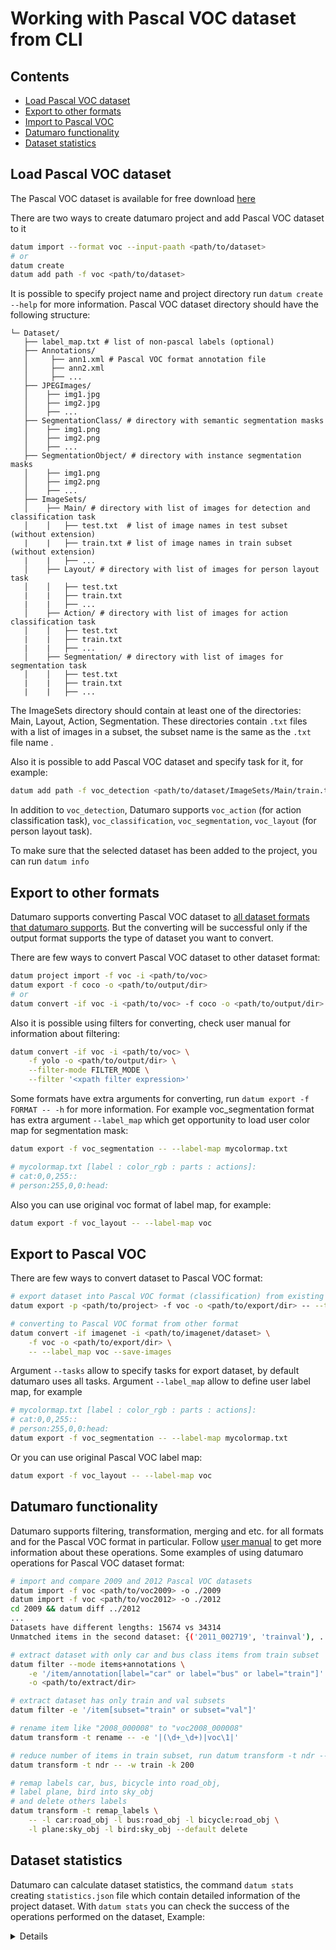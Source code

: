 # Working with Pascal VOC dataset from CLI

## Contents
- [Load Pascal VOC dataset](#load-pascal-voc-dataset)
- [Export to other formats](#export-to-other-formats)
- [Import to Pascal VOC](#import-to-pascal-vOC)
- [Datumaro functionality](#datumaro-functionality)
- [Dataset statistics](#dataset-statistics)

## Load Pascal VOC dataset
The Pascal VOC dataset is available for free download [here](http://host.robots.ox.ac.uk/pascal/VOC/voc2012/index.html#devkit)

There are two ways to create datumaro project and add Pascal VOC dataset to it

``` bash
datum import --format voc --input-paath <path/to/dataset>
# or
datum create
datum add path -f voc <path/to/dataset>
```

It is possible to specify project name and project directory run `datum create --help` for more information.
Pascal VOC dataset directory should have the following structure:

<!--lint disable fenced-code-flag-->
```
└─ Dataset/
   ├── label_map.txt # list of non-pascal labels (optional)
   ├── Annotations/
   │     ├── ann1.xml # Pascal VOC format annotation file
   │     ├── ann2.xml
   │     ├── ...
   ├── JPEGImages/
   │    ├── img1.jpg
   │    ├── img2.jpg
   │    ├── ...
   ├── SegmentationClass/ # directory with semantic segmentation masks
   │    ├── img1.png
   │    ├── img2.png
   │    ├── ...
   ├── SegmentationObject/ # directory with instance segmentation masks
   │    ├── img1.png
   │    ├── img2.png
   │    ├── ...
   ├── ImageSets/
   │    ├── Main/ # directory with list of images for detection and classification task
   │    │   ├── test.txt  # list of image names in test subset  (without extension)
   |    |   ├── train.txt # list of image names in train subset (without extension)
   |    |   ├── ...
   │    ├── Layout/ # directory with list of images for person layout task
   │    │   ├── test.txt
   |    |   ├── train.txt
   |    |   ├── ...
   │    ├── Action/ # directory with list of images for action classification task
   │    │   ├── test.txt
   |    |   ├── train.txt
   |    |   ├── ...
   │    ├── Segmentation/ # directory with list of images for segmentation task
   │    │   ├── test.txt
   |    |   ├── train.txt
   |    |   ├── ...
```

The ImageSets directory should contain at least one of the directories: Main, Layout, Action, Segmentation. These directories contain `.txt` files with a list of images in a subset, the subset name is the same as the `.txt` file name .

Also it is possible to add Pascal VOC dataset and specify task for it, for example:

``` bash
datum add path -f voc_detection <path/to/dataset/ImageSets/Main/train.txt>
```
In addition to `voc_detection`, Datumaro supports `voc_action` (for action classification task), `voc_classification`, `voc_segmentation`, `voc_layout` (for person layout task).

To make sure that the selected dataset has been added to the project, you can run `datum info`

## Export to other formats
Datumaro supports converting Pascal VOC dataset to [all dataset formats that datumaro supports](../docs/user_manual.md#supported-formats). But the converting will be successful only if the output format supports the type of dataset you want to convert.

There are few ways to convert Pascal VOC dataset to other dataset format:

``` bash
datum project import -f voc -i <path/to/voc>
datum export -f coco -o <path/to/output/dir>
# or
datum convert -if voc -i <path/to/voc> -f coco -o <path/to/output/dir>
```

Also it is possible using filters for converting, check user manual for information about filtering:

``` bash
datum convert -if voc -i <path/to/voc> \
    -f yolo -o <path/to/output/dir> \
    --filter-mode FILTER_MODE \
    --filter '<xpath filter expression>'
```

Some formats have extra arguments for converting, run `datum export -f FORMAT -- -h` for more information. For example voc_segmentation format has extra argument `--label_map` which get opportunity to load user color map for segmentation mask:

``` bash
datum export -f voc_segmentation -- --label-map mycolormap.txt

# mycolormap.txt [label : color_rgb : parts : actions]:
# cat:0,0,255::
# person:255,0,0:head:
```

Also you can use original voc format of label map, for example:

``` bash
datum export -f voc_layout -- --label-map voc
```

## Export to Pascal VOC
There are few ways to convert dataset to Pascal VOC format:

``` bash
# export dataset into Pascal VOC format (classification) from existing project
datum export -p <path/to/project> -f voc -o <path/to/export/dir> -- --tasks classification

# converting to Pascal VOC format from other format
datum convert -if imagenet -i <path/to/imagenet/dataset> \
    -f voc -o <path/to/export/dir> \
    -- --label_map voc --save-images
```

Argument `--tasks` allow to specify tasks for export dataset, by default datumaro uses all tasks.
Argument   `--label_map` allow to define user label map, for example

``` bash
# mycolormap.txt [label : color_rgb : parts : actions]:
# cat:0,0,255::
# person:255,0,0:head:
datum export -f voc_segmentation -- --label-map mycolormap.txt
```

Or you can use original Pascal VOC label map:

``` bash
datum export -f voc_layout -- --label-map voc
```

## Datumaro functionality
Datumaro supports filtering, transformation, merging and etc. for all formats and for the Pascal VOC format in particular. Follow [user manual](../docs/user_manual.md) to get more information about these operations.
Some examples of using datumaro operations for Pascal VOC dataset format:

``` bash
# import and compare 2009 and 2012 Pascal VOC datasets
datum import -f voc <path/to/voc2009> -o ./2009
datum import -f voc <path/to/voc2012> -o ./2012
cd 2009 && datum diff ../2012
...
Datasets have different lengths: 15674 vs 34314
Unmatched items in the second dataset: {('2011_002719', 'trainval'), ... }

# extract dataset with only car and bus class items from train subset
datum filter --mode items+annotations \
    -e '/item/annotation[label="car" or label="bus" or label="train"]' \
    -o <path/to/extract/dir>

# extract dataset has only train and val subsets
datum filter -e '/item[subset="train" or subset="val"]'

# rename item like "2008_000008" to "voc2008_000008"
datum transform -t rename -- -e '|(\d+_\d+)|voc\1|'

# reduce number of items in train subset, run datum transform -t ndr -- -h for more information
datum transform -t ndr -- -w train -k 200

# remap labels car, bus, bicycle into road_obj,
# label plane, bird into sky_obj
# and delete others labels
datum transform -t remap_labels \
    -- -l car:road_obj -l bus:road_obj -l bicycle:road_obj \
    -l plane:sky_obj -l bird:sky_obj --default delete
```

## Dataset statistics
Datumaro can calculate dataset statistics, the command `datum stats`  creating `statistics.json` file which contain detailed information of the project dataset. With `datum stats` you can check the success of the operations performed on the dataset, 
Example:
<details>

```
datum stats

# statisctics.json:
...
"annotations by type": {

"bbox": {
"count": 3
},
"caption": {
"count": 0
},
"label": {
"count": 11
},
"mask": {
"count": 1
},
"points": {
"count": 0
},
"polygon": {
"count": 0
},
"polyline": {
"count": 0
}
},
...

# perform operations:
datum transform -t boxes_to_masks -o <path/to/output/dir>

# check changes
cd <path/to/output/dir>
datum stats

# now we see that there are no boxes in the dataset, but there are 4 masks
# statistics.json
...
"annotations by type": {
"bbox": {
"count": 0
},
"caption": {
"count": 0
},
"label": {
"count": 11
},
"mask": {
"count": 4
},
"points": {
"count": 0
},
"polygon": {
"count": 0
},
"polyline": {
"count": 0
}
}
...
```